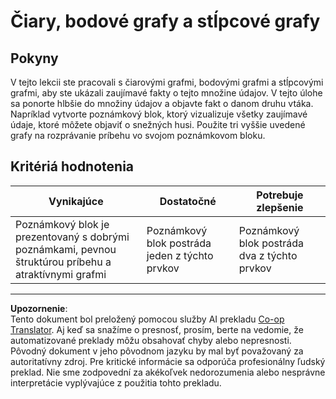 <!--
CO_OP_TRANSLATOR_METADATA:
{
  "original_hash": "ad163c4fda72c8278280b61cad317ff4",
  "translation_date": "2025-08-26T17:27:03+00:00",
  "source_file": "3-Data-Visualization/09-visualization-quantities/assignment.md",
  "language_code": "sk"
}
-->
# Čiary, bodové grafy a stĺpcové grafy

## Pokyny

V tejto lekcii ste pracovali s čiarovými grafmi, bodovými grafmi a stĺpcovými grafmi, aby ste ukázali zaujímavé fakty o tejto množine údajov. V tejto úlohe sa ponorte hlbšie do množiny údajov a objavte fakt o danom druhu vtáka. Napríklad vytvorte poznámkový blok, ktorý vizualizuje všetky zaujímavé údaje, ktoré môžete objaviť o snežných husi. Použite tri vyššie uvedené grafy na rozprávanie príbehu vo svojom poznámkovom bloku.

## Kritériá hodnotenia

Vynikajúce | Dostatočné | Potrebuje zlepšenie
--- | --- | -- |
Poznámkový blok je prezentovaný s dobrými poznámkami, pevnou štruktúrou príbehu a atraktívnymi grafmi | Poznámkový blok postráda jeden z týchto prvkov | Poznámkový blok postráda dva z týchto prvkov

---

**Upozornenie**:  
Tento dokument bol preložený pomocou služby AI prekladu [Co-op Translator](https://github.com/Azure/co-op-translator). Aj keď sa snažíme o presnosť, prosím, berte na vedomie, že automatizované preklady môžu obsahovať chyby alebo nepresnosti. Pôvodný dokument v jeho pôvodnom jazyku by mal byť považovaný za autoritatívny zdroj. Pre kritické informácie sa odporúča profesionálny ľudský preklad. Nie sme zodpovední za akékoľvek nedorozumenia alebo nesprávne interpretácie vyplývajúce z použitia tohto prekladu.